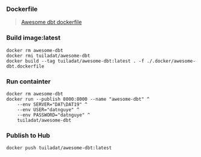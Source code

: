### Dockerfile
> [Awesome dbt dockerfile](/.docker/awesome-dbt.dockerfile)

### Build image:latest
```
docker rm awesome-dbt
docker rmi tuiladat/awesome-dbt
docker build --tag tuiladat/awesome-dbt:latest . -f ./.docker/awesome-dbt.dockerfile
```

### Run containter
```
docker rm awesome-dbt
docker run --publish 8000:8000 --name "awesome-dbt" ^
    --env SERVER="DAT\DAT19" ^
    --env USER="datnguye" ^
    --env PASSWORD="datnguye" ^
    tuiladat/awesome-dbt
```


### Publish to Hub
```
docker push tuiladat/awesome-dbt:latest
```
